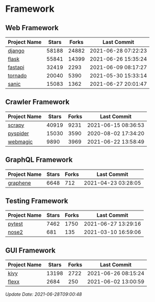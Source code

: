# Framework

## Web Framework
| Project Name | Stars | Forks | Last Commit |
| ------------ | ----- | ----- | ----------- |
| [django](https://github.com/django/django) | 58188 | 24882 | 2021-06-28 07:22:23 |
| [flask](https://github.com/pallets/flask) | 55841 | 14399 | 2021-06-26 15:35:24 |
| [fastapi](https://github.com/tiangolo/fastapi) | 32419 | 2293 | 2021-06-09 08:17:27 |
| [tornado](https://github.com/tornadoweb/tornado) | 20040 | 5390 | 2021-05-30 15:33:14 |
| [sanic](https://github.com/sanic-org/sanic) | 15083 | 1362 | 2021-06-27 20:01:47 |

## Crawler Framework
| Project Name | Stars | Forks | Last Commit |
| ------------ | ----- | ----- | ----------- |
| [scrapy](https://github.com/scrapy/scrapy) | 40919 | 9231 | 2021-06-15 08:36:53 |
| [pyspider](https://github.com/binux/pyspider) | 15030 | 3590 | 2020-08-02 17:34:20 |
| [webmagic](https://github.com/code4craft/webmagic) | 9890 | 3969 | 2021-06-22 13:58:49 |

## GraphQL Framework
| Project Name | Stars | Forks | Last Commit |
| ------------ | ----- | ----- | ----------- |
| [graphene](https://github.com/graphql-python/graphene) | 6648 | 712 | 2021-04-23 03:28:05 |

## Testing Framework
| Project Name | Stars | Forks | Last Commit |
| ------------ | ----- | ----- | ----------- |
| [pytest](https://github.com/pytest-dev/pytest) | 7462 | 1750 | 2021-06-27 13:29:16 |
| [nose2](https://github.com/nose-devs/nose2) | 681 | 135 | 2021-03-10 16:59:06 |

## GUI Framework
| Project Name | Stars | Forks | Last Commit |
| ------------ | ----- | ----- | ----------- |
| [kivy](https://github.com/kivy/kivy) | 13198 | 2722 | 2021-06-26 08:15:24 |
| [flexx](https://github.com/flexxui/flexx) | 2684 | 250 | 2021-06-02 13:00:59 |

*Update Date: 2021-06-28T09:00:48*